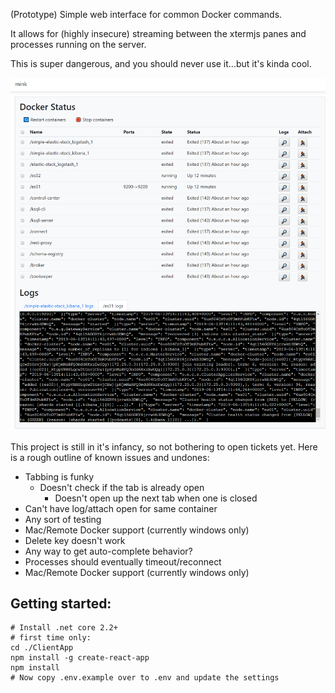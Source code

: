 (Prototype) Simple web interface for common Docker commands.

It allows for (highly insecure) streaming between the xtermjs panes and processes running on the server.

This is super dangerous, and you should never use it...but it's kinda cool.

![Screenshot of Mink](https://github.com/codingblocks/mink/blob/master/screenshot.PNG?raw=true)

This project is still in it's infancy, so not bothering to open tickets yet. Here is a rough outline of known issues and undones:

* Tabbing is funky
  * Doesn't check if the tab is already open
	* Doesn't open up the next tab when one is closed
* Can't have log/attach open for same container
* Any sort of testing
* Mac/Remote Docker support (currently windows only)
* Delete key doesn't work
* Any way to get auto-complete behavior?
* Processes should eventually timeout/reconnect
* Mac/Remote Docker support (currently windows only)


## Getting started:
```
# Install .net core 2.2+
# first time only:
cd ./ClientApp
npm install -g create-react-app
npm install
# Now copy .env.example over to .env and update the settings
```